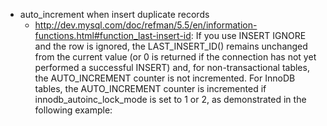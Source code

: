 * auto_increment when insert duplicate records
  * http://dev.mysql.com/doc/refman/5.5/en/information-functions.html#function_last-insert-id:  If you use INSERT IGNORE and the row is ignored, the LAST_INSERT_ID() remains unchanged from the current value (or 0 is returned if the connection has not yet performed a successful INSERT) and, for non-transactional tables, the AUTO_INCREMENT counter is not incremented. For InnoDB tables, the AUTO_INCREMENT counter is incremented if innodb_autoinc_lock_mode is set to 1 or 2, as demonstrated in the following example:
